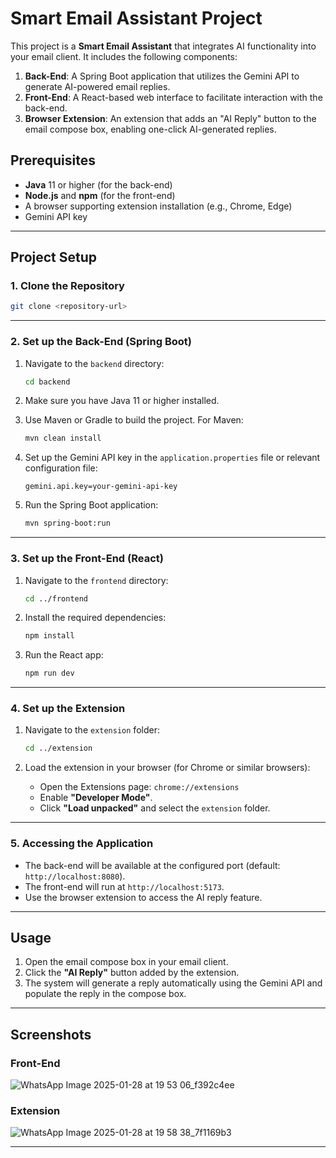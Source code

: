 # Smart Email Assistant Project

This project is a **Smart Email Assistant** that integrates AI functionality into your email client. It includes the following components:

1. **Back-End**: A Spring Boot application that utilizes the Gemini API to generate AI-powered email replies.
2. **Front-End**: A React-based web interface to facilitate interaction with the back-end.
3. **Browser Extension**: An extension that adds an "AI Reply" button to the email compose box, enabling one-click AI-generated replies.

## Prerequisites

- **Java** 11 or higher (for the back-end)
- **Node.js** and **npm** (for the front-end)
- A browser supporting extension installation (e.g., Chrome, Edge)
- Gemini API key

---

## Project Setup

### 1. Clone the Repository
```bash
git clone <repository-url>
```

---

### 2. Set up the Back-End (Spring Boot)

1. Navigate to the `backend` directory:
   ```bash
   cd backend
   ```

2. Make sure you have Java 11 or higher installed.

3. Use Maven or Gradle to build the project. For Maven:
   ```bash
   mvn clean install
   ```

4. Set up the Gemini API key in the `application.properties` file or relevant configuration file:
   ```properties
   gemini.api.key=your-gemini-api-key
   ```

5. Run the Spring Boot application:
   ```bash
   mvn spring-boot:run
   ```

---

### 3. Set up the Front-End (React)

1. Navigate to the `frontend` directory:
   ```bash
   cd ../frontend
   ```

2. Install the required dependencies:
   ```bash
   npm install
   ```

3. Run the React app:
   ```bash
   npm run dev
   ```

---

### 4. Set up the Extension

1. Navigate to the `extension` folder:
   ```bash
   cd ../extension
   ```

2. Load the extension in your browser (for Chrome or similar browsers):
   
   - Open the Extensions page: `chrome://extensions`
   - Enable **"Developer Mode"**.
   - Click **"Load unpacked"** and select the `extension` folder.

---

### 5. Accessing the Application

- The back-end will be available at the configured port (default: `http://localhost:8080`).
- The front-end will run at `http://localhost:5173`.
- Use the browser extension to access the AI reply feature.

---

## Usage

1. Open the email compose box in your email client.
2. Click the **"AI Reply"** button added by the extension.
3. The system will generate a reply automatically using the Gemini API and populate the reply in the compose box.

---

## Screenshots

### Front-End
![WhatsApp Image 2025-01-28 at 19 53 06_f392c4ee](https://github.com/user-attachments/assets/9cb605bb-3f38-4f7c-8dba-91e6fde42b1d)


### Extension
![WhatsApp Image 2025-01-28 at 19 58 38_7f1169b3](https://github.com/user-attachments/assets/93dc2485-13c3-48f2-a9ba-c99c2cb64cc3)

---



